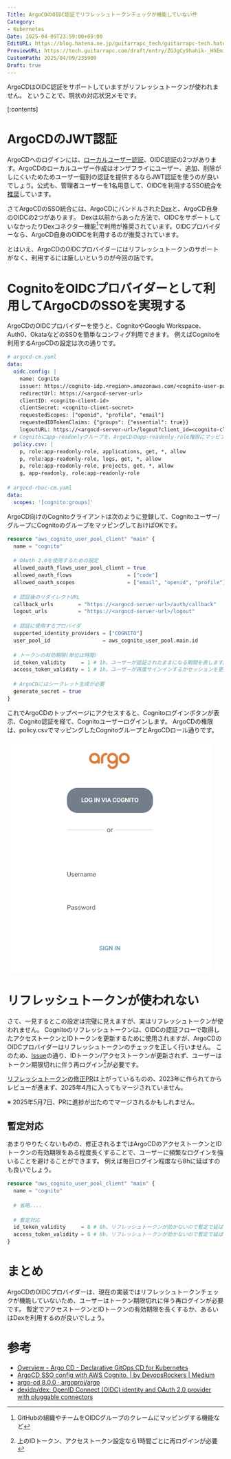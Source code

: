```yaml
---
Title: ArgoCDのOIDC認証でリフレッシュトークンチェックが機能していない件
Category:
- Kubernetes
Date: 2025-04-09T23:59:00+09:00
EditURL: https://blog.hatena.ne.jp/guitarrapc_tech/guitarrapc-tech.hatenablog.com/atom/entry/6802418398413742147
PreviewURL: https://tech.guitarrapc.com/draft/entry/ZGJgCy9hahik-_HhEmiXoTg7Z4c
CustomPath: 2025/04/09/235900
Draft: true
---
```


ArgoCDはOIDC認証をサポートしていますがリフレッシュトークンが使われません。
ということで、現状の対応状況メモです。

[:contents]

# ArgoCDのJWT認証

ArgoCDへのログインには、[ローカルユーザー認証](https://argo-cd.readthedocs.io/en/stable/operator-manual/user-management/)、OIDC認証の2つがあります。ArgoCDのローカルユーザー作成はオンザフライにユーザー、追加、削除がしにくいためためユーザー個別の認証を提供するならJWT認証を使うのが良いでしょう。公式も、管理者ユーザーを1名用意して、OIDCを利用するSSO統合を[推奨](https://argo-cd.readthedocs.io/en/stable/operator-manual/user-management/#existing-oidc-provider)しています。

さてArgoCDのSSO統合には、ArgoCDにバンドルされた[Dex](https://github.com/dexidp/dex)と、ArgoCD自身のOIDCの2つがあります。
Dexは以前からあった方法で、OIDCをサポートしていなかったりDexコネクター機能[^1]で利用が推奨されています。OIDCプロバイダーなら、ArgoCD自身のOIDCを利用するのが推奨されています。

とはいえ、ArgoCDのOIDCプロバイダーにはリフレッシュトークンのサポートがなく、利用するには厳しいというのが今回の話です。

# CognitoをOIDCプロバイダーとして利用してArgoCDのSSOを実現する

ArgoCDのOIDCプロバイダーを使うと、CognitoやGoogle Workspace、Auth0、OkataなどのSSOを簡単なコンフィグ利用できます。
例えばCognitoを利用するArgoCDの設定は次の通りです。

```yaml
# argocd-cm.yaml
data:
  oidc.config: |
    name: Cognito
    issuer: https://cognito-idp.<region>.amazonaws.com/<cognito-user-pool-id>
    redirectUrl: https://<argocd-server-url>
    clientID: <cognito-client-id>
    clientSecret: <cognito-client-secret>
    requestedScopes: ["openid", "profile", "email"]
    requestedIDTokenClaims: {"groups": {"essential": true}}
    logoutURL: https://<argocd-server-url>/logout?client_id=<cognito-client-id>&logout_uri=https://<argo-cd-server-url>/logout
  # Cognitoにapp-readonlyグループを、ArgoCDのapp-readonly-role権限にマッピングする例
  policy.csv: |
    p, role:app-readonly-role, applications, get, *, allow
    p, role:app-readonly-role, logs, get, *, allow
    p, role:app-readonly-role, projects, get, *, allow
    g, app-readonly, role:app-readonly-role

# argocd-rbac-cm.yaml
data:
  scopes: '[cognito:groups]'
```

ArgoCD向けのCognitoクライアントは次のように登録して、Cognitoユーザー/グループにCognitoのグループをマッピングしておけばOKです。

```terraform
resource "aws_cognito_user_pool_client" "main" {
  name = "cognito"

  # OAuth 2.0を使用するための設定
  allowed_oauth_flows_user_pool_client = true
  allowed_oauth_flows                  = ["code"]
  allowed_oauth_scopes                 = ["email", "openid", "profile"]

  # 認証後のリダイレクトURL
  callback_urls        = "https://<argocd-server-url>/auth/callback"
  logout_urls          = "https://<argocd-server-url>/logout"

  # 認証に使用するプロバイダ
  supported_identity_providers = ["COGNITO"]
  user_pool_id                 = aws_cognito_user_pool.main.id

  # トークンの有効期限(単位は時間)
  id_token_validity     = 1 # 1h。ユーザーが認証されたままになる期間を表します。この期間が過ぎると、再度ログインするか、セッションを更新する必要があります。
  access_token_validity = 1 # 1h。ユーザーが再度サインインするかセッションを更新するまで認証された状態が続く期間。この期間が過ぎると、再度ログインするか、セッションを更新する必要があります。

  # ArgoCDにはシークレット生成が必要
  generate_secret = true
}
```

これでArgoCDのトップページにアクセスすると、Cognitoログインボタンが表示、Cognito認証を経て、Cognitoユーザーログインします。
ArgoCDの権限は、policy.csvでマッピングしたCognitoグループとArgoCDロール通りです。

![cognitoログインページ](image.png)

# リフレッシュトークンが使われない

さて、一見するとこの設定は完璧に見えますが、実はリフレッシュトークンが使われません。
Cognitoのリフレッシュトークンは、OIDCの認証フローで取得したアクセストークンとIDトークンを更新するために使用されますが、ArgoCDのOIDCプロバイダーはリフレッシュトークンのチェックを正しく行いません。
このため、[Issue](https://github.com/argoproj/argo-cd/issues/14930)の通り、IDトークン/アクセストークンが更新されず、ユーザーはトークン期限切れに伴う再ログイン[^2]が必要です。

[リフレッシュトークンの修正PR](https://github.com/argoproj/argo-cd/pull/15004#pullrequestreview-2823321136)は上がっているものの、2023年に作られてからレビューが進まず、2025年4月に入ってもマージされていません。

※ 2025年5月7日、PRに進捗が出たのでマージされるかもしれません。


## 暫定対応

あまりやりたくないものの、修正されるまではArgoCDのアクセストークンとIDトークンの有効期限をある程度長くすることで、ユーザーに頻繁なログインを強いることを避けることができます。
例えば毎日ログイン程度なら8hに延ばすのも良いでしょう。

```terraform
resource "aws_cognito_user_pool_client" "main" {
  name = "cognito"

  # 省略....

  # 暫定対応
  id_token_validity     = 8 # 8h。リフレッシュトークンが効かないので暫定で延ばして設定
  access_token_validity = 8 # 8h。リフレッシュトークンが効かないので暫定で延ばして設定
}
```

# まとめ

ArgoCDのOIDCプロバイダーは、現在の実装ではリフレッシュトークンチェックが機能していないため、ユーザーはトークン期限切れに伴う再ログインが必要です。
暫定でアクセストークンとIDトークンの有効期限を長くするか、あるいはDexを利用するのが良いでしょう。

# 参考

* [Overview - Argo CD - Declarative GitOps CD for Kubernetes](https://argo-cd.readthedocs.io/en/stable/operator-manual/user-management/#sso)
* [ArgoCD SSO config with AWS Cognito. | by DevopsRockers | Medium](https://medium.com/@devopsrockers/argocd-sso-config-with-aws-cognito-c51cade75cef)
* [argo-cd 8.0.0 · argoproj/argo](https://artifacthub.io/packages/helm/argo/argo-cd)
* [dexidp/dex: OpenID Connect (OIDC) identity and OAuth 2.0 provider with pluggable connectors](https://github.com/dexidp/dex)


[^1]: GitHubの組織やチームをOIDCグループのクレームにマッピングする機能など
[^2]: 上のIDトークン、アクセストークン設定なら1時間ごとに再ログインが必要
